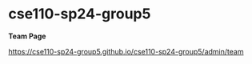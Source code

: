 # cse110-sp24-group5

**Team Page**

https://cse110-sp24-group5.github.io/cse110-sp24-group5/admin/team
